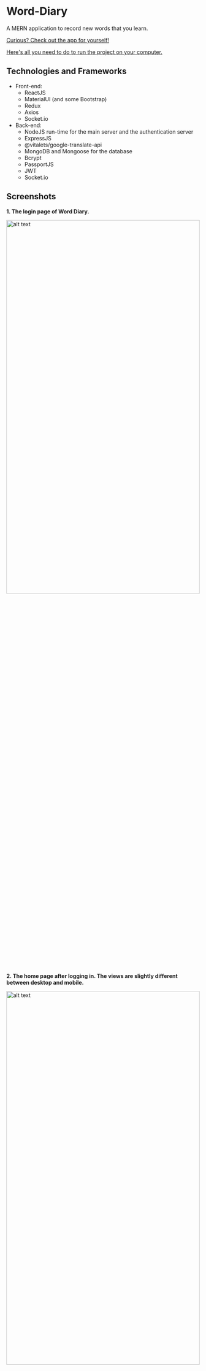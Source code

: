 # Word-Diary
A MERN application to record new words that you learn.

[Curious? Check out the app for yourself!]()

[Here's all you need to do to run the project on your computer.](#runProject)

## Technologies and Frameworks
- Front-end:
  - ReactJS
  - MaterialUI (and some Bootstrap)
  - Redux
  - Axios
  - Socket.io
- Back-end:
  - NodeJS run-time for the main server and the authentication server
  - ExpressJS
  - @vitalets/google-translate-api
  - MongoDB and Mongoose for the database
  - Bcrypt
  - PassportJS
  - JWT
  - Socket.io
  
## Screenshots
**1. The login page of Word Diary.**

<img src="https://github.com/gandh99/Word-Diary/blob/master/screenshots/login.png" alt="alt text" width="100%" height="50%">

**2. The home page after logging in. The views are slightly different between desktop and mobile.**

<img src="https://github.com/gandh99/Word-Diary/blob/master/screenshots/home_desktop.png" alt="alt text" width="100%" height="50%">
<img src="https://github.com/gandh99/Word-Diary/blob/master/screenshots/home_mobile.png" alt="alt text" width="30%" height="70%">

**3. Your diary starts off empty, so click on the floating action button on the bottom right hand corner to add a post to your diary. Fill in a word or phrase and click on the Google Translate icon to automatically generate a translation for it. The translation is only to English.**

<img src="https://github.com/gandh99/Word-Diary/blob/master/screenshots/add_word.png" alt="alt text" width="100%" height="50%">

**4. Your new words appear in your diary.**

<img src="https://github.com/gandh99/Word-Diary/blob/master/screenshots/diary_page_all.png" alt="alt text" width="100%" height="50%">

**5. You can choose to "star" your posts, which will cause them to appear in the Starred tab.**

<img src="https://github.com/gandh99/Word-Diary/blob/master/screenshots/diary_page_starred.png" alt="alt text" width="100%" height="50%">

**6. Word Diary becomes more interesting when you add your friends. Currently you have none.**

<img src="https://github.com/gandh99/Word-Diary/blob/master/screenshots/friends_page_all_1.png" alt="alt text" width="100%" height="50%">

**7. Use the floating action button on the bottom right hand corner to search for a user and send a friend request.**

<img src="https://github.com/gandh99/Word-Diary/blob/master/screenshots/add_friend.png" alt="alt text" width="100%" height="50%">

**8. From the perspective of your friend, they will receive a notification for a pending friend request.**

<img src="https://github.com/gandh99/Word-Diary/blob/master/screenshots/friend_request_notification.png" alt="alt text" width="100%" height="50%">

**9. They can navigate to the Pending tab in the Friends page to accept your friend request.**

<img src="https://github.com/gandh99/Word-Diary/blob/master/screenshots/friends_pending.png" alt="alt text" width="100%" height="50%">

**10. When they accept your friend request, it will show up in your friends page.**

<img src="https://github.com/gandh99/Word-Diary/blob/master/screenshots/friends_page_all_2.png" alt="alt text" width="100%" height="50%">

**11. You may view your friend's diary to learn some new words from them.**

<img src="https://github.com/gandh99/Word-Diary/blob/master/screenshots/friends_diary.png" alt="alt text" width="100%" height="50%">

**12. You may also share some of your posts with your friend by clicking on the Share button on an individual post.**

<img src="https://github.com/gandh99/Word-Diary/blob/master/screenshots/share_post.png" alt="alt text" width="100%" height="50%">

**13. Your friend will receive a notification for a shared post, and if they accept it, the post will show up in their own diary.**

<img src="https://github.com/gandh99/Word-Diary/blob/master/screenshots/received_shared_post.png" alt="alt text" width="100%" height="50%">


## How to View This Project<a name="runProject"></a>

In the `/server` directory, run:

### `npm run dev`

This runs the app in the development mode, starting the React app, the main NodeJS server, and the authentication server.<br />
The React app should automatically open in your browser. If it does not open, go to [http://localhost:3000](http://localhost:3000) to view it in the browser.

The page will reload if you make edits.<br />
You will also see any lint errors in the console.

